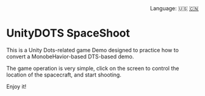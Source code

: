 <div align="right">
  Language:
  🇺🇸
  <a title="Chinese" href="README-CN.md">🇨🇳</a>
</div>

# UnityDOTS SpaceShoot

This is a Unity Dots-related game Demo designed to practice how to convert a MonobeHavior-based DTS-based demo.

The game operation is very simple, click on the screen to control the location of the spacecraft, and start shooting.

Enjoy it!
